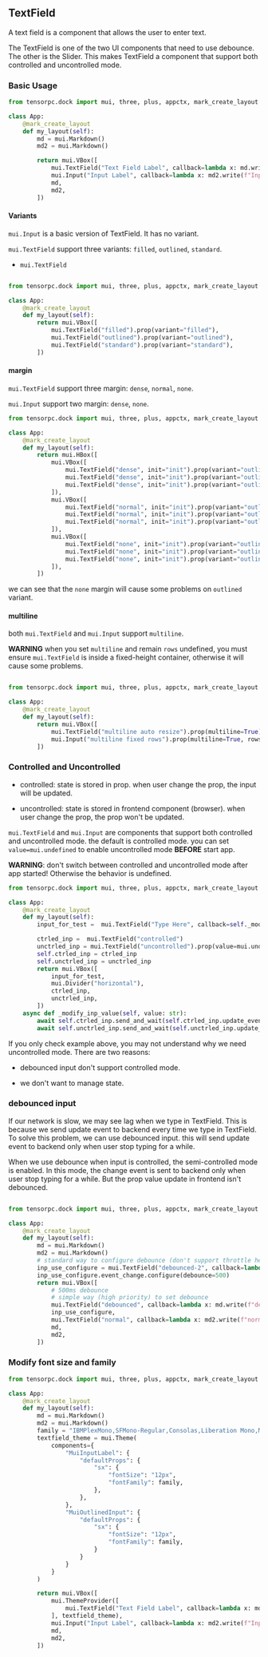 ## TextField 

A text field is a component that allows the user to enter text. 

The TextField is one of the two UI components that need to use debounce. The other is the Slider. This makes TextField a component that support both controlled and uncontrolled mode.

### Basic Usage

```Python
from tensorpc.dock import mui, three, plus, appctx, mark_create_layout

class App:
    @mark_create_layout
    def my_layout(self):
        md = mui.Markdown()
        md2 = mui.Markdown()

        return mui.VBox([
            mui.TextField("Text Field Label", callback=lambda x: md.write(f"TextField Content: :green[{x}]")),
            mui.Input("Input Label", callback=lambda x: md2.write(f"Input Content: :red[{x}]")),
            md,
            md2,
        ])

```

#### Variants

```mui.Input``` is a basic version of TextField. It has no variant.

```mui.TextField``` support three variants: ```filled```, ```outlined```, ```standard```.

* ```mui.TextField```

```Python

from tensorpc.dock import mui, three, plus, appctx, mark_create_layout

class App:
    @mark_create_layout
    def my_layout(self):
        return mui.VBox([
            mui.TextField("filled").prop(variant="filled"),
            mui.TextField("outlined").prop(variant="outlined"),
            mui.TextField("standard").prop(variant="standard"),
        ])
```

#### margin

```mui.TextField``` support three margin: ```dense```, ```normal```, ```none```.

```mui.Input``` support two margin: ```dense```, ```none```.

```Python
from tensorpc.dock import mui, three, plus, appctx, mark_create_layout

class App:
    @mark_create_layout
    def my_layout(self):
        return mui.HBox([
            mui.VBox([
                mui.TextField("dense", init="init").prop(variant="outlined", muiMargin="dense"),
                mui.TextField("dense", init="init").prop(variant="outlined", muiMargin="dense"),
                mui.TextField("dense", init="init").prop(variant="outlined", muiMargin="dense"),
            ]),
            mui.VBox([
                mui.TextField("normal", init="init").prop(variant="outlined", muiMargin="normal"),
                mui.TextField("normal", init="init").prop(variant="outlined", muiMargin="normal"),
                mui.TextField("normal", init="init").prop(variant="outlined", muiMargin="normal"),
            ]),
            mui.VBox([
                mui.TextField("none", init="init").prop(variant="outlined", muiMargin="none"),
                mui.TextField("none", init="init").prop(variant="outlined", muiMargin="none"),
                mui.TextField("none", init="init").prop(variant="outlined", muiMargin="none"),
            ]),
        ])

```

we can see that the ```none``` margin will cause some problems on ```outlined``` variant.

#### multiline

both ```mui.TextField``` and ```mui.Input``` support ```multiline```.

**WARNING** when you set ```multiline``` and remain ```rows``` undefined, you must ensure ```mui.TextField``` is inside a fixed-height container, otherwise it will cause some problems.


```Python

from tensorpc.dock import mui, three, plus, appctx, mark_create_layout

class App:
    @mark_create_layout
    def my_layout(self):
        return mui.VBox([
            mui.TextField("multiline auto resize").prop(multiline=True),
            mui.Input("multiline fixed rows").prop(multiline=True, rows=5),
        ])

```

### Controlled and Uncontrolled

* controlled: state is stored in prop. when user change the prop, the input will be updated.

* uncontrolled: state is stored in frontend component (browser). when user change the prop, the prop won't be updated.

```mui.TextField``` and ```mui.Input``` are components that support both controlled and uncontrolled mode. the default is controlled mode. you can set ```value=mui.undefined``` to enable uncontrolled mode **BEFORE** start app. 

**WARNING**: don't switch between controlled and uncontrolled mode after app started! Otherwise the behavior is undefined.

```Python
from tensorpc.dock import mui, three, plus, appctx, mark_create_layout

class App:
    @mark_create_layout
    def my_layout(self):
        input_for_test =  mui.TextField("Type Here", callback=self._modify_inp_value)

        ctrled_inp =  mui.TextField("controlled")
        unctrled_inp = mui.TextField("uncontrolled").prop(value=mui.undefined)
        self.ctrled_inp = ctrled_inp
        self.unctrled_inp = unctrled_inp
        return mui.VBox([
            input_for_test,
            mui.Divider("horizontal"),
            ctrled_inp,
            unctrled_inp,
        ])
    async def _modify_inp_value(self, value: str):
        await self.ctrled_inp.send_and_wait(self.ctrled_inp.update_event(value=value))
        await self.unctrled_inp.send_and_wait(self.unctrled_inp.update_event(value=value))

```

If you only check example above, you may not understand why we need uncontrolled mode. There are two reasons:

* debounced input don't support controlled mode. 

* we don't want to manage state.

### debounced input

If our network is slow, we may see lag when we type in TextField. This is because we send update event to backend every time we type in TextField. To solve this problem, we can use debounced input. this will send update event to backend only when user stop typing for a while.

When we use debounce when input is controlled, the semi-controlled mode is enabled. In this mode, the change event is sent to backend only when user stop typing for a while. But the prop value update in frontend isn't debounced.

```Python

from tensorpc.dock import mui, three, plus, appctx, mark_create_layout

class App:
    @mark_create_layout
    def my_layout(self):
        md = mui.Markdown()
        md2 = mui.Markdown()
        # standard way to configure debounce (don't support throttle here)
        inp_use_configure = mui.TextField("debounced-2", callback=lambda x: md.write(f"debounced: {x}"))
        inp_use_configure.event_change.configure(debounce=500)
        return mui.VBox([
            # 500ms debounce
            # simple way (high priority) to set debounce
            mui.TextField("debounced", callback=lambda x: md.write(f"debounced: {x}")).prop(debounce=500),
            inp_use_configure,
            mui.TextField("normal", callback=lambda x: md2.write(f"normal: {x}")),
            md,
            md2,
        ])
```

### Modify font size and family

```Python
from tensorpc.dock import mui, three, plus, appctx, mark_create_layout

class App:
    @mark_create_layout
    def my_layout(self):
        md = mui.Markdown()
        md2 = mui.Markdown()
        family = "IBMPlexMono,SFMono-Regular,Consolas,Liberation Mono,Menlo,Courier,monospace"
        textfield_theme = mui.Theme(
            components={
                "MuiInputLabel": {
                    "defaultProps": {
                        "sx": {
                            "fontSize": "12px",
                            "fontFamily": family,
                        },
                    },
                },
                "MuiOutlinedInput": {
                    "defaultProps": {
                        "sx": {
                            "fontSize": "12px",
                            "fontFamily": family,
                        }
                    }
                }
            }
        )

        return mui.VBox([
            mui.ThemeProvider([
                mui.TextField("Text Field Label", callback=lambda x: md.write(f"TextField Content: :green[{x}]"))
            ], textfield_theme),
            mui.Input("Input Label", callback=lambda x: md2.write(f"Input Content: :red[{x}]")),
            md,
            md2,
        ])

```

